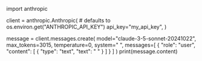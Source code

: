 import anthropic

client = anthropic.Anthropic(
    # defaults to os.environ.get("ANTHROPIC_API_KEY")
    api_key="my_api_key",
)

message = client.messages.create(
    model="claude-3-5-sonnet-20241022",
    max_tokens=3015,
    temperature=0,
    system=" ",
    messages=[
        {
            "role": "user",
            "content": [
                {
                    "type": "text",
                    "text": " "
                }
            ]
        }
    ]
)
print(message.content)